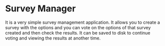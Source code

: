 # Survey Manager
It is a very simple survey management application. It allows you to create a survey with the options and you can vote on the options of that survey created and then check the results. It can be saved to disk to continue voting and viewing the results at another time.
